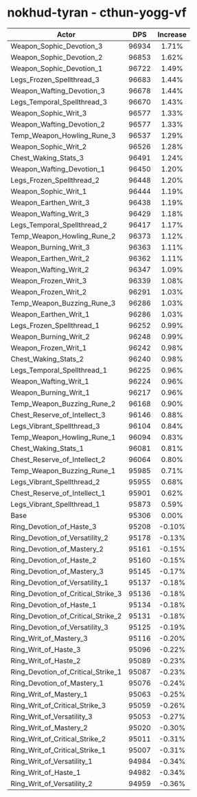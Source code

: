 # nokhud-tyran - cthun-yogg-vf
| Actor | DPS | Increase |
|---|:---:|:---:|
|Weapon_Sophic_Devotion_3|96934|1.71%|
|Weapon_Sophic_Devotion_2|96853|1.62%|
|Weapon_Sophic_Devotion_1|96722|1.49%|
|Legs_Frozen_Spellthread_3|96683|1.44%|
|Weapon_Wafting_Devotion_3|96678|1.44%|
|Legs_Temporal_Spellthread_3|96670|1.43%|
|Weapon_Sophic_Writ_3|96577|1.33%|
|Weapon_Wafting_Devotion_2|96577|1.33%|
|Temp_Weapon_Howling_Rune_3|96537|1.29%|
|Weapon_Sophic_Writ_2|96526|1.28%|
|Chest_Waking_Stats_3|96491|1.24%|
|Weapon_Wafting_Devotion_1|96450|1.20%|
|Legs_Frozen_Spellthread_2|96448|1.20%|
|Weapon_Sophic_Writ_1|96444|1.19%|
|Weapon_Earthen_Writ_3|96438|1.19%|
|Weapon_Wafting_Writ_3|96429|1.18%|
|Legs_Temporal_Spellthread_2|96417|1.17%|
|Temp_Weapon_Howling_Rune_2|96373|1.12%|
|Weapon_Burning_Writ_3|96363|1.11%|
|Weapon_Earthen_Writ_2|96362|1.11%|
|Weapon_Wafting_Writ_2|96347|1.09%|
|Weapon_Frozen_Writ_3|96339|1.08%|
|Weapon_Frozen_Writ_2|96291|1.03%|
|Temp_Weapon_Buzzing_Rune_3|96286|1.03%|
|Weapon_Earthen_Writ_1|96286|1.03%|
|Legs_Frozen_Spellthread_1|96252|0.99%|
|Weapon_Burning_Writ_2|96248|0.99%|
|Weapon_Frozen_Writ_1|96242|0.98%|
|Chest_Waking_Stats_2|96240|0.98%|
|Legs_Temporal_Spellthread_1|96225|0.96%|
|Weapon_Wafting_Writ_1|96224|0.96%|
|Weapon_Burning_Writ_1|96217|0.96%|
|Temp_Weapon_Buzzing_Rune_2|96168|0.90%|
|Chest_Reserve_of_Intellect_3|96146|0.88%|
|Legs_Vibrant_Spellthread_3|96104|0.84%|
|Temp_Weapon_Howling_Rune_1|96094|0.83%|
|Chest_Waking_Stats_1|96081|0.81%|
|Chest_Reserve_of_Intellect_2|96064|0.80%|
|Temp_Weapon_Buzzing_Rune_1|95985|0.71%|
|Legs_Vibrant_Spellthread_2|95955|0.68%|
|Chest_Reserve_of_Intellect_1|95901|0.62%|
|Legs_Vibrant_Spellthread_1|95873|0.59%|
|Base|95306|0.00%|
|Ring_Devotion_of_Haste_3|95208|-0.10%|
|Ring_Devotion_of_Versatility_2|95178|-0.13%|
|Ring_Devotion_of_Mastery_2|95161|-0.15%|
|Ring_Devotion_of_Haste_2|95160|-0.15%|
|Ring_Devotion_of_Mastery_3|95145|-0.17%|
|Ring_Devotion_of_Versatility_1|95137|-0.18%|
|Ring_Devotion_of_Critical_Strike_3|95136|-0.18%|
|Ring_Devotion_of_Haste_1|95134|-0.18%|
|Ring_Devotion_of_Critical_Strike_2|95131|-0.18%|
|Ring_Devotion_of_Versatility_3|95125|-0.19%|
|Ring_Writ_of_Mastery_3|95116|-0.20%|
|Ring_Writ_of_Haste_3|95096|-0.22%|
|Ring_Writ_of_Haste_2|95089|-0.23%|
|Ring_Devotion_of_Critical_Strike_1|95087|-0.23%|
|Ring_Devotion_of_Mastery_1|95076|-0.24%|
|Ring_Writ_of_Mastery_1|95063|-0.25%|
|Ring_Writ_of_Critical_Strike_3|95059|-0.26%|
|Ring_Writ_of_Versatility_3|95053|-0.27%|
|Ring_Writ_of_Mastery_2|95020|-0.30%|
|Ring_Writ_of_Critical_Strike_2|95011|-0.31%|
|Ring_Writ_of_Critical_Strike_1|95007|-0.31%|
|Ring_Writ_of_Versatility_1|94984|-0.34%|
|Ring_Writ_of_Haste_1|94982|-0.34%|
|Ring_Writ_of_Versatility_2|94959|-0.36%|

